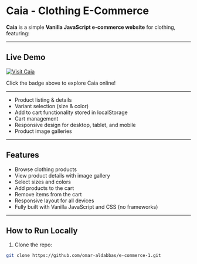 # Caia - Clothing E-Commerce

**Caia** is a simple **Vanilla JavaScript e-commerce website** for clothing, featuring:

---

## Live Demo
[![Visit Caia](https://img.shields.io/badge/Visit-Caia%20Live-blue?style=for-the-badge&logo=github)](https://omar-aldabbas.github.io/e-commerce-1/)

Click the badge above to explore Caia online!

---

- Product listing & details
- Variant selection (size & color)
- Add to cart functionality stored in localStorage
- Cart management
- Responsive design for desktop, tablet, and mobile
- Product image galleries




---

## Features

- Browse clothing products
- View product details with image gallery
- Select sizes and colors
- Add products to the cart
- Remove items from the cart
- Responsive layout for all devices
- Fully built with Vanilla JavaScript and CSS (no frameworks)

---

## How to Run Locally

1. Clone the repo:  
```bash
git clone https://github.com/omar-aldabbas/e-commerce-1.git
